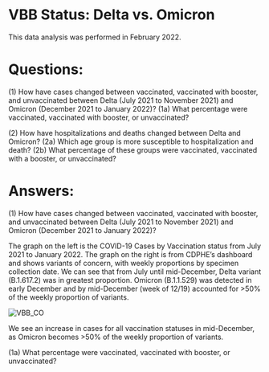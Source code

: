 # VBB Status: Delta vs. Omicron

This data analysis was performed in February 2022.

# Questions: 

(1) How have cases changed between vaccinated, vaccinated with booster, and unvaccinated between Delta (July 2021 to November 2021) and Omicron (December 2021 to January 2022)?
(1a) What percentage were vaccinated, vaccinated with booster, or unvaccinated?

(2) How have hospitalizations and deaths changed between Delta and Omicron? 
(2a) Which age group is more susceptible to hospitalization and death? 
(2b) What percentage of these groups were vaccinated, vaccinated with a booster, or unvaccinated? 

# Answers: 
(1) How have cases changed between vaccinated, vaccinated with booster, and unvaccinated between Delta (July 2021 to November 2021) and Omicron (December 2021 to January 2022)?

The graph on the left is the COVID-19 Cases by Vaccination status from July 2021 to January 2022. The graph on the right is from CDPHE’s dashboard and shows variants of concern, with weekly proportions by specimen collection date. We can see that from July until mid-December, Delta variant (B.1.617.2) was in greatest proportion. Omicron (B.1.1.529) was detected in early December and by mid-December (week of 12/19) accounted for >50% of the weekly proportion of variants. 

![VBB_CO](https://github.com/mapike907/Images/blob/main/VBB_Cases_CO.PNG)

We see an increase in cases for all vaccination statuses in mid-December, as Omicron becomes >50% of the weekly proportion of variants.  

(1a) What percentage were vaccinated, vaccinated with booster, or unvaccinated?



